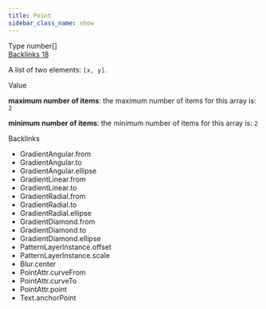 ```yaml
---
title: Point
sidebar_class_name: show
---
```


<div className="section-badges">

<div className="badge type">
        <span className="label">Type</span>
        <span className="value">number[]</span>
      </div>

<a href="#backlinks" className="badge backlinks">
          <span className="label">Backlinks</span>
          <span className="value">18</span>
        </a>

</div>

A list of two elements: `[x, y]`.

<div className="property-item">

Value

<div className="value-description">

**maximum number of items**: the maximum number of items for this array is: `2`

**minimum number of items**: the minimum number of items for this array is: `2`

</div>

</div>

<div id="backlinks" className="section-backlinks">

<div className="backlinks-title">Backlinks</div>

<ul className="backlinks-list">

<li className="backlink">
      <Link to='/specs/vectorgraphics/gradient-angular#from'>GradientAngular.from</Link>
      </li>

<li className="backlink">
      <Link to='/specs/vectorgraphics/gradient-angular#to'>GradientAngular.to</Link>
      </li>

<li className="backlink">
      <Link to='/specs/vectorgraphics/gradient-angular#ellipse'>GradientAngular.ellipse</Link>
      </li>

<li className="backlink">
      <Link to='/specs/vectorgraphics/gradient-linear#from'>GradientLinear.from</Link>
      </li>

<li className="backlink">
      <Link to='/specs/vectorgraphics/gradient-linear#to'>GradientLinear.to</Link>
      </li>

<li className="backlink">
      <Link to='/specs/vectorgraphics/gradient-radial#from'>GradientRadial.from</Link>
      </li>

<li className="backlink">
      <Link to='/specs/vectorgraphics/gradient-radial#to'>GradientRadial.to</Link>
      </li>

<li className="backlink">
      <Link to='/specs/vectorgraphics/gradient-radial#ellipse'>GradientRadial.ellipse</Link>
      </li>

<li className="backlink">
      <Link to='/specs/vectorgraphics/gradient-diamond#from'>GradientDiamond.from</Link>
      </li>

<li className="backlink">
      <Link to='/specs/vectorgraphics/gradient-diamond#to'>GradientDiamond.to</Link>
      </li>

<li className="backlink">
      <Link to='/specs/vectorgraphics/gradient-diamond#ellipse'>GradientDiamond.ellipse</Link>
      </li>

<li className="backlink">
      <Link to='/specs/vectorgraphics/pattern-layer-instance#offset'>PatternLayerInstance.offset</Link>
      </li>

<li className="backlink">
      <Link to='/specs/vectorgraphics/pattern-layer-instance#scale'>PatternLayerInstance.scale</Link>
      </li>

<li className="backlink">
      <Link to='/specs/vectorgraphics/blur#center'>Blur.center</Link>
      </li>

<li className="backlink">
      <Link to='/specs/vectorgraphics/point-attr#curvefrom'>PointAttr.curveFrom</Link>
      </li>

<li className="backlink">
      <Link to='/specs/vectorgraphics/point-attr#curveto'>PointAttr.curveTo</Link>
      </li>

<li className="backlink">
      <Link to='/specs/vectorgraphics/point-attr#point'>PointAttr.point</Link>
      </li>

<li className="backlink">
      <Link to='/specs/vectorgraphics/text#anchorpoint'>Text.anchorPoint</Link>
      </li>

</ul>

</div>

